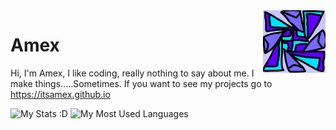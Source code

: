 <img src="icon.png" align="right" width="100px" height="100px"/>

# Amex

Hi, I'm Amex, I like coding, really nothing to say about me. I make things.....Sometimes.
If you want to see my projects go to https://itsamex.github.io

![My Stats :D](https://github-readme-stats.vercel.app/api?username=ItsAmex&bg_color=111111&border_radius=35&hide_border=false&border_color=817dff&title_color=817dff&text_color=5c5a91&show_icons=true&icon_color=5c5a91)     ![My Most Used Languages](https://github-readme-stats.vercel.app/api/top-langs/?username=ItsAmex&bg_color=111111&border_radius=35&hide_border=false&border_color=817dff&title_color=817dff&text_color=5c5a91&show_icons=true&icon_color=5c5a91)
